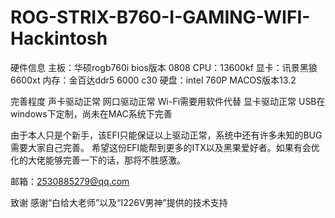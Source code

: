 # ROG-STRIX-B760-I-GAMING-WIFI-Hackintosh

硬件信息
主板：华硕rogb760i  bios版本 0808
CPU：13600kf
显卡：讯景黑狼6600xt
内存：金百达ddr5 6000 c30
硬盘：intel 760P
MACOS版本13.2


完善程度
声卡驱动正常
网口驱动正常
Wi-Fi需要用软件代替
显卡驱动正常
USB在windows下定制，尚未在MAC系统下完善

由于本人只是个新手，该EFI只能保证以上驱动正常，系统中还有许多未知的BUG需要大家自己完善。
希望这份EFI能帮到更多的ITX以及黑果爱好者。如果有会优化的大佬能够完善一下的话，那将不胜感激。

邮箱：2530885279@qq.com

致谢
感谢“白给大老师”以及“I226V男神”提供的技术支持
